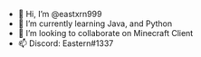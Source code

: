 - 👋 Hi, I’m @eastxrn999
- 🌱 I’m currently learning Java, and Python
- 💞️ I’m looking to collaborate on Minecraft Client
- 📫 Discord: Eastern#1337

